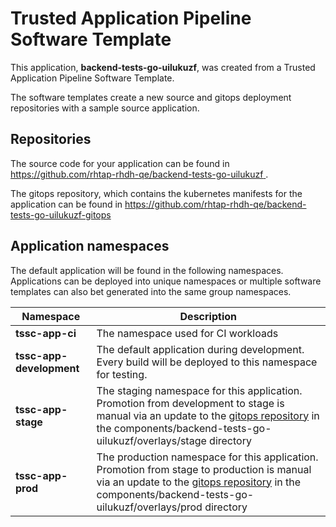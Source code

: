 # Trusted Application Pipeline Software Template

This application, **backend-tests-go-uilukuzf**, was created from a Trusted Application Pipeline Software Template.

The software templates create a new source and gitops deployment repositories with a sample source application. 

## Repositories

The source code for your application can be found in [https://github.com/rhtap-rhdh-qe/backend-tests-go-uilukuzf ](https://github.com/rhtap-rhdh-qe/backend-tests-go-uilukuzf ).
 
The gitops repository, which contains the kubernetes manifests for the application can be found in 
[https://github.com/rhtap-rhdh-qe/backend-tests-go-uilukuzf-gitops ](https://github.com/rhtap-rhdh-qe/backend-tests-go-uilukuzf-gitops ) 

## Application namespaces 

The default application will be found in the following namespaces. Applications can be deployed into unique namespaces or multiple software templates can also bet generated into the same group namespaces.  

|  Namespace   |  Description   |  
| -------- | -------- |
| **tssc-app-ci** | The namespace used for CI workloads |
| **tssc-app-development** | The default application during development. Every build will be deployed to this namespace for testing. |
| **tssc-app-stage** | The staging namespace for this application. Promotion from development to stage is manual via an update to the [gitops repository](https://github.com/rhtap-rhdh-qe/backend-tests-go-uilukuzf-gitops ) in the components/backend-tests-go-uilukuzf/overlays/stage directory |
| **tssc-app-prod** | The production namespace for this application. Promotion from stage to production is manual via an update to the [gitops repository](https://github.com/rhtap-rhdh-qe/backend-tests-go-uilukuzf-gitops ) in the components/backend-tests-go-uilukuzf/overlays/prod directory |